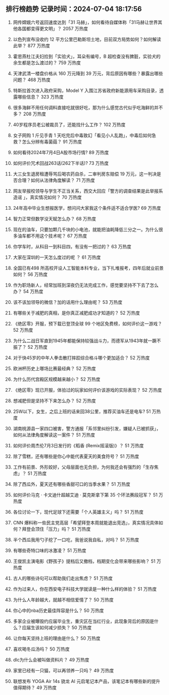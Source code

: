 
## 排行榜趋势 记录时间：2024-07-04 18:17:56
  
  1. 网传嫦娥六号返回速度达到「31 马赫」，如何看待自媒体称「31马赫让世界其他各国都变得更文明」？ 2057 万热度
    
  2. 以色列宣布没收约 12 平方公里巴勒斯坦土地，目前双方局势如何？如何解读此举？ 877 万热度
    
  3. 霍思燕杜江夫妇捡到「实验犬」，耳朵有编号，B 超检查没有脾脏，实验犬的余生都是怎么渡过的？ 759 万热度
    
  4. 天津武清一楼盘价格从 160 万元降到 39 万元，背后原因有哪些？暴露出哪些问题？ 468 万热度
    
  5. 特斯拉首次进入政府采购，Model Y 入围江苏省政府新能源用车采购目录，透露哪些信息？ 323 万热度
    
  6. 很多海鲜不用任何调料直接吃就很好吃，那为什么感觉古代似乎吃海鲜的并不多？ 208 万热度
    
  7. 40岁程序员老公被裁员了，还能找什么工作？ 102 万热度
    
  8. 女子网购 1 斤见手青 1 天吃完后中毒致幻「看见小人乱跑」，中毒后如何急救？怎么分辨有毒菌菇？ 91 万热度
    
  9. 如何看待2024年7月4日A股市场行情? 89 万热度
    
  10. 如何评价咒术回战263话(262下半话)? 73 万热度
    
  11. 大三女生退房租遭辱骂后喝农药自杀，二审判房东赔偿 19 万元，这一判决是否合理？如何从法律角度解读？ 71 万热度
    
  12. 网友举报校领导与学生不正当关系，西交大回应「警方的调查结果是此举报系造谣 」，真实情况如何？ 70 万热度
    
  13. 24年高中毕业生想报医学，想问问大家我这个条件适不适合学医? 69 万热度
    
  14. 智力正常但数学没天赋怎么办？ 68 万热度
    
  15. 现在的油车，只要加颗几千块的小电池，就能把油耗降低三分之一。为什么很多油车都不用这个技术呢？ 67 万热度
    
  16. 你学车时，从科目一到科目四，有没有一把过的？ 63 万热度
    
  17. 大家在深圳的一天怎么度过的呢 ？ 61 万热度
    
  18. 全国已有498 所高校开设人工智能本科专业，当下扎堆报考，四年后就业前景如何？ 56 万热度
    
  19. 作为职场新人，经常加班到深夜仍无法完成工作，感觉要坚持不下去了怎么办？ 54 万热度
    
  20. 该不该加领导的微信？加的话用什么理由呢？ 53 万热度
    
  21. 有哪些关于减肥的真相，是你真正减肥成功才知道的？ 52 万热度
    
  22. 《绝区零》开服，预下载已登顶全球 99 个地区免费榜，如何评价这一游戏？ 52 万热度
    
  23. 为什么二战日军直到1945年都能保持较强战斗力，而德军从1943年就一蹶不振了？ 52 万热度
    
  24. 对于快45岁的中年人拳击散打摔跤综合格斗哪个更加适合？ 52 万热度
    
  25. 欧洲杯历史上哪场比赛最经典？ 52 万热度
    
  26. 为什么历代宫殿区规模越来越小？ 52 万热度
    
  27. 《绝区零》现已开服，体验过的玩家如何评价该游戏的实际表现？ 52 万热度
    
  28. 想减肥但是坚持不下来怎么办？ 52 万热度
    
  29. 25W以下，女生，之后上班的话来回38公里，推荐买油车还是电车? 51 万热度
    
  30. 湖南桃源县一家四口被害，警方通报「系邻里纠纷引发，嫌疑人已被抓获」，如何从法律角度解读这一案件？ 51 万热度
    
  31. 如何评价周杰伦7月3日发行的《稻香 (Remix摇滚版)》？ 51 万热度
    
  32. 除了雪糕，还有哪些是你心中能代表夏天的美食符号？ 51 万热度
    
  33. 工作有前景、外形姣好，父母层面也无负担，为何我还会有强烈的「生存焦虑」？ 51 万热度
    
  34. 除了西瓜外，夏天还有哪些香甜可口的当季水果？ 51 万热度
    
  35. 如何评价马克 · 卡文迪什超越艾迪 · 莫克斯拿下第 35 个环法赛段冠军？ 51 万热度
    
  36. 各位讨论一下，现代足球下还需要「个人英雄主义」吗？ 51 万热度
    
  37. CNN 爆料称一些民主党高层「希望拜登本周就能退出竞选」，真实情况具体如何？拜登会顶住「压力」吗？ 51 万热度
    
  38. 半个西瓜我用勺子挖了一口吃，我爸说我自私，对吗？ 51 万热度
    
  39. 有哪些奇特口味的冰激凌？ 51 万热度
    
  40. 王俊凯主演电影《野孩子》提档后又撤档，档期变化会带来哪些影响？ 51 万热度
    
  41. 古人的哪些诗句可以帮助我们走出焦虑？ 51 万热度
    
  42. 作为过来人，你在西安电子科技大学就读是一种什么样的体验？ 51 万热度
    
  43. 为什么人年龄越大，就越不相信爱情了？ 50 万热度
    
  44. 你心中的nba历史最佳阵容是什么？ 50 万热度
    
  45. 多家企业被曝毁约应届毕业生，重灾区在当红行业，此现象背后的原因是什么？应届生该如何减少损失？ 50 万热度
    
  46. 让你每天坚持上班的理由是什么？ 50 万热度
    
  47. 喜欢喝冬瓜汤吗？ 50 万热度
    
  48. dlc为什么会被叫做资料片？ 49 万热度
    
  49. 家里已经有一只猫，可以再领养一只吗？ 49 万热度
    
  50. 联想发布 YOGA Air 14s 骁龙 AI 元启笔记本产品，该笔记本有哪些新的提升值得期待？ 49 万热度
    